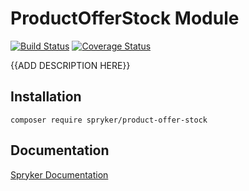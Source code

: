 # ProductOfferStock Module
[![Build Status](https://travis-ci.org/spryker/product-offer-stock.svg)](https://travis-ci.org/spryker/product-offer-stock)
[![Coverage Status](https://coveralls.io/repos/github/spryker/product-offer-stock/badge.svg)](https://coveralls.io/github/spryker/product-offer-stock)

{{ADD DESCRIPTION HERE}}

## Installation

```
composer require spryker/product-offer-stock
```

## Documentation

[Spryker Documentation](https://academy.spryker.com/developing_with_spryker/module_guide/modules.html)
